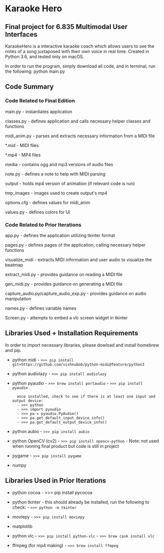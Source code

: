 # Karaoke Hero

## Final project for 6.835 Multimodal User Interfaces

KaraokeHero is a interactive karaoke coach which allows users to see the notes of a song juxtaposed with their own voice in real time. Created in Python 3.6, and tested only on macOS.

In order to run the program, simply download all code, and in terminal, run the following:
python main.py

## Code Summary

### Code Related to Final Edition

main.py - instantiates application

classes.py - defines application and calls necessary helper classes and functions

midi_anim.py - parses and extracts necessary information from a MIDI file

\*.mid - MIDI files

\*.mp4 - MP4 files

media - contains ogg and mp3 versions of audio files

note.py - defines a note to help with MIDI parsing

output - holds mp4 version of animation (if relevant code is run)

tmp_images - images used to create output's mp4

options.cfg - defines values for midi_anim

values.py - defines colors for UI

### Code Related to Prior Iterations

app.py - defines the application utilizing tkinter format

pages.py - defines pages of the application, calling necessary helper functions

visualize_midi - extracts MIDI information and user audio to visualize the beatmap

extract_midi.py - provides guidance on reading a MIDI file

gen_midi.py - provides guidance on generating a MIDI file

capture_audio.py/capture_audio_exp.py - provides guidance on audio manipulation

names.py - defines variable names

Screen.py - attempts to embed a vlc screen widget in tkinter

## Libraries Used + Installation Requirements

In order to import necessary libraries, please dowload and install homebrew and pip.

- python midi - `>>> pip install git+https://github.com/vishnubob/python-midi@feature/python3`

- python audiolazy - `>>> pip install audiolazy`

- python pyaudio - `>>> brew install portaudio` - `>>> pip install pyaudio`

      	once installed, check to see if there is at least one input and output device:
      	- >>> python
      	- >>> import pyaudio
      	- >>> pa = pyaudio.PyAudio()
      	- >>> pa.get_default_input_device_info()
      	- >>> pa.get_default_output_device_info()

- python aubio - `>>> pip install aubio`

- python OpenCV (cv2) - `>>> pip install opencv-python` - Note: not used when running final product but code is still in project

- pygame - `>>> pip install pygame`

- numpy

## Libraries Used in Prior Iterations

- python cocoa - >>> pip install pycocoa

- python tkinter - this should already be installed, run the following to check: - `>>> python -m tkinter`

- moviepy - `>>> pip install moviepy`

- matplotlib

- python vlc - `>>> pip install python-vlc` - `>>> brew cask install vlc`

- ffmpeg (for mp4 making) - `>>> brew install ffmpeg`
